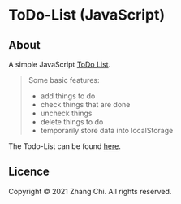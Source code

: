 # ToDo-List (JavaScript)

## About
A simple JavaScript [ToDo List](https://zcmcxm.github.io/zc.langelaw/toDoList/).
> Some basic features:
> - add things to do
> - check things that are done
> - uncheck things
> - delete things to do
> - temporarily store data into localStorage

The Todo-List can be found [here](https://zcmcxm.github.io/zc.langelaw/toDoList/).

## Licence
Copyright © 2021 Zhang Chi. All rights reserved.
